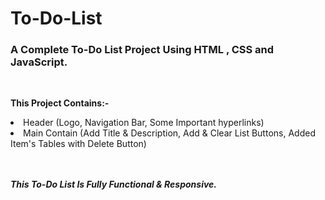 # To-Do-List
<h3><b>A Complete To-Do List Project Using HTML , CSS and JavaScript.</b></h3>
<br>

<b>This Project Contains:-</b>

<li>Header (Logo, Navigation Bar, Some Important hyperlinks)</li>
<li>Main Contain (Add Title & Description, Add & Clear List Buttons, Added Item's Tables with Delete Button)</li>
<br><br>

<b><i>This To-Do List Is Fully Functional & Responsive.</i></b> 
<br><br><br>
